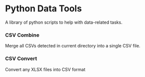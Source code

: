 # Python Data Tools
A library of python scripts to help with data-related tasks.

### CSV Combine
Merge all CSVs detected in current directory into a single CSV file.

### CSV Convert
Convert any XLSX files into CSV format
